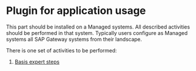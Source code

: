 # Plugin for application usage

This part should be installed on a Managed systems. All described activities should be performed in that system. Typically users configure as Managed systems all SAP Gateway systems from their landscape.

There is one set of activities to be performed:

1. [Basis expert steps](installation/apps-usage-plugin-steps.md)
